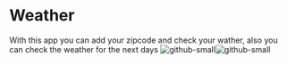 # Weather


With this app  you can add your zipcode and check your wather, also you can check the weather for the next days
![github-small](https://github.com/heinerthebestMobileApps/Weather/blob/master/1.PNG)![github-small](https://github.com/heinerthebestMobileApps/Weather/blob/master/2.PNG)
